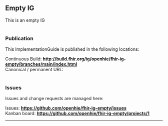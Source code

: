 ## Empty IG

This is an empty IG
<br> </br>

###

### Publication

This ImplementationGuide is published in the following locations:

Continuous Build: **http://build.fhir.org/ig/openhie/fhir-ig-empty/branches/main/index.html**  
Canonical / permanent URL:
<br> </br>

### Issues

Issues and change requests are managed here:

Issues: **https://github.com/openhie/fhir-ig-empty/issues**  
Kanban board: **https://github.com/openhie/fhir-ig-empty/projects/1**

---
